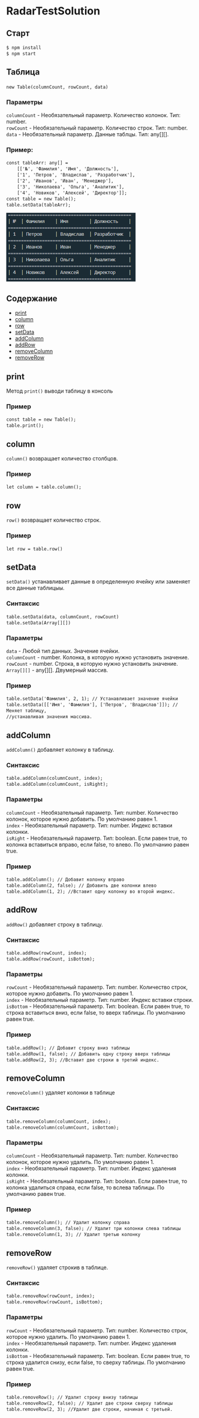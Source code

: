 # RadarTestSolution
## Старт

```
$ npm install
$ npm start
```

## Таблица
`new Table(columnCount, rowCount, data)`
### Параметры
`columnCount` - Необязательный параметр. Количество колонок. Тип: number.  
`rowCount` - Необязательный параметр. Количество строк. Тип: number.  
`data` - Необязательный параметр. Данные таблцы. Тип: any[][].
### Пример:

```
const tableArr: any[] =
    [['№', 'Фамилия', 'Имя', 'Должность'],
    ['1', 'Петров', 'Владислав', 'Разработчик'],
    ['2', 'Иванов', 'Иван', 'Менеджер'],
    ['3', 'Николаева', 'Ольга', 'Аналитик'],
    ['4', 'Новиков', 'Алексей', 'Директор']];
const table = new Table();
table.setData(tableArr);
```

![table](image/table-example.png)

## Содержание

 - [print](#print)
 - [column](#column)
 - [row](#row)
 - [setData](#setdata)
 - [addColumn](#addcolumn)
 - [addRow](#addrow)
 - [removeColumn](#removecolumn)
 - [removeRow](#removerow)

## print
Метод `print()` выводи таблицу в консоль
### Пример
```
const table = new Table();
table.print();
```

## column
`column()` возвращает количество столбцов.
### Пример 
```
let column = table.column();
```
## row
`row()` возвращает количество строк.
### Пример
```
let row = table.row()
```
## setData
`setData()` устанавливает данные в определенную ячейку или заменяет все данные таблицыы.
### Синтаксис
```
table.setData(data, columnCount, rowCount)
table.setData(Array[][])
```
### Параметры 
`data` - Любой тип данных. Значение ячейки.  
`columnCount` - number. Колонка, в которую нужно установить значение.  
`rowCount` - number. Строка, в которую нужно установить значение.  
`Array[][]` - any[][]. Двумерный массив.

### Пример
```
table.setData('Фамилия', 2, 1); // Устанавливает значение ячейки
table.setData([['Имя', 'Фамилия'], ['Петров', 'Владислав']]); // Меняет таблицу,  
//устанавливая значения массива.
```
## addColumn
`addColumn()` добавляет колонку в таблицу.
### Синтаксис
```
table.addColumn(columnCount, index);
table.addColumn(columnCount, isRight);
```
### Параметры
`columnCount` - Необязательный параметр. Тип: number. Количество колонок, которое нужно добавить. По умолчанию равен 1.   
`index` - Необязательный параметр. Тип: number. Индекс вставки колонки.  
`isRight` - Необязательный параметр. Тип: boolean. Если равен true, то колонка вставиться вправо, если false, то влево. По умолчанию равен true.  
### Пример
```
table.addColumn(); // Добавит колонку вправо
table.addColumn(2, false); // Добавить две колонки влево
table.addColumn(1, 2); //Вставит одну колонку во второй индекс.
```
## addRow
`addRow()` добавляет строку в таблицу.
### Синтаксис
```
table.addRow(rowCount, index);
table.addRow(rowCount, isBottom);
```
### Параметры
`rowCount` - Необязательный параметр. Тип: number. Количество строк, которое нужно добавить. По умолчанию равен 1.   
`index` - Необязательный параметр. Тип: number. Индекс вставки строки.  
`isBottom` - Необязательный параметр. Тип: boolean. Если равен true, то строка вставиться вниз, если false, то вверх таблицы. По умолчанию равен true.
### Пример
```
table.addRow(); // Добавит строку вниз таблицы
table.addRow(1, false); // Добавить одну строку вверх таблицы
table.addRow(2, 3); //Вставит две строки в третий индекс.
```
## removeColumn
`removeColumn()` удаляет колонки в таблице
### Синтаксис
```
table.removeColumn(columnCount, index);
table.removeColumn(columnCount, isBottom);
```
### Параметры
`columnCount` - Необязательный параметр. Тип: number. Количество колонок, которое нужно удалить. По умолчанию равен 1.   
`index` - Необязательный параметр. Тип: number. Индекс удаления колонки.  
`isRight` - Необязательный параметр. Тип: boolean. Если равен true, то колонка удалиться справа, если false, то вслева таблицы. По умолчанию равен true.
### Пример
```
table.removeColumn(); // Удалит колонку справа
table.removeColumn(3, false); // Удалит три колонки слева таблицы
table.removeColumn(1, 3); // Удалит третью колонку
```
## removeRow
`removeRow()` удаляет строкив в таблице.
### Синтаксис
```
table.removeRow(rowCount, index);
table.removeRow(rowCount, isBottom);
```
### Параметры
`rowCount` - Необязательный параметр. Тип: number. Количество строк, которое нужно удалить. По умолчанию равен 1.   
`index` - Необязательный параметр. Тип: number. Индекс удаления колонки.  
`isBottom` - Необязательный параметр. Тип: boolean. Если равен true, то строка удалится снизу, если false, то сверху таблицы. По умолчанию равен true.
### Пример
```
table.removeRow(); // Удалит строку внизу таблицы
table.removeRow(2, false); // Удалит две строки сверху таблицы
table.removeRow(2, 3); //Удалит две строки, начиная с третьей.
```



